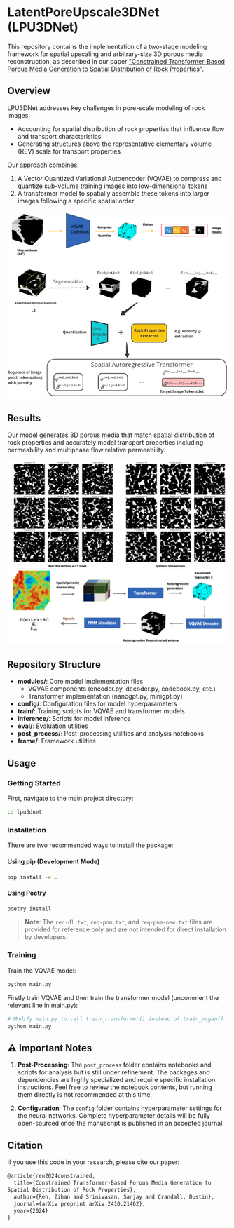 # LatentPoreUpscale3DNet (LPU3DNet)

This repository contains the implementation of a two-stage modeling framework for spatial upscaling and arbitrary-size 3D porous media reconstruction, as described in our paper ["Constrained Transformer-Based Porous Media Generation to Spatial Distribution of Rock Properties"](https://arxiv.org/abs/2410.21462).

## Overview

LPU3DNet addresses key challenges in pore-scale modeling of rock images:
- Accounting for spatial distribution of rock properties that influence flow and transport characteristics
- Generating structures above the representative elementary volume (REV) scale for transport properties

Our approach combines:
1. A Vector Quantized Variational Autoencoder (VQVAE) to compress and quantize sub-volume training images into low-dimensional tokens
2. A transformer model to spatially assemble these tokens into larger images following a specific spatial order

![VQVAE Workflow](figures/VQGAN_workflow.png)
![Transformer Workflow](figures/transformer_workflow.jpg)

## Results

Our model generates 3D porous media that match spatial distribution of rock properties and accurately model transport properties including permeability and multiphase flow relative permeability.

![Synthetic 3D Results](figures/synthetic_3d_sections.png)
![General Workflow in Reservoir](figures/general_workflow_in_reservoir.png)

## Repository Structure

- **modules/**: Core model implementation files
  - VQVAE components (encoder.py, decoder.py, codebook.py, etc.)
  - Transformer implementation (nanogpt.py, minigpt.py)
- **config/**: Configuration files for model hyperparameters
- **train/**: Training scripts for VQVAE and transformer models
- **inference/**: Scripts for model inference
- **eval/**: Evaluation utilities
- **post_process/**: Post-processing utilities and analysis notebooks
- **frame/**: Framework utilities

## Usage

### Getting Started

First, navigate to the main project directory:
```bash
cd lpu3dnet
```

### Installation

There are two recommended ways to install the package:

#### Using pip (Development Mode)
```bash
pip install -e .
```

#### Using Poetry
```bash
poetry install
```

> **Note**: The `req-dl.txt`, `req-pnm.txt`, and `req-pnm-new.txt` files are provided for reference only and are not intended for direct installation by developers.

### Training

Train the VQVAE model:
```python
python main.py
```

Firstly train VQVAE and then train the transformer model (uncomment the relevant line in main.py):
```python
# Modify main.py to call train_transformer() instead of train_vqgan()
python main.py
```

## ⚠️ Important Notes

1. **Post-Processing**: The `post_process` folder contains notebooks and scripts for analysis but is still under refinement. The packages and dependencies are highly specialized and require specific installation instructions. Feel free to review the notebook contents, but running them directly is not recommended at this time.

2. **Configuration**: The `config` folder contains hyperparameter settings for the neural networks. Complete hyperparameter details will be fully open-sourced once the manuscript is published in an accepted journal.

## Citation

If you use this code in your research, please cite our paper:
```
@article{ren2024constrained,
  title={Constrained Transformer-Based Porous Media Generation to Spatial Distribution of Rock Properties},
  author={Ren, Zihan and Srinivasan, Sanjay and Crandall, Dustin},
  journal={arXiv preprint arXiv:2410.21462},
  year={2024}
}
``` 